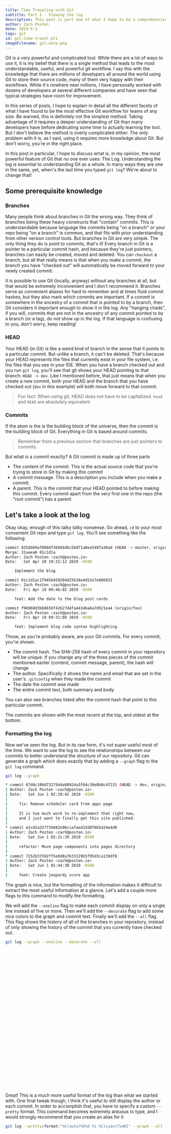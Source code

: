 ```yaml
---
title: Time Traveling with Git
subtitle: Part 1 - Viewing the log
description: This post is part one of what I hope to be a comprehensive explanation of the most effective git strategies and workflows
author: Zach Posten
date: 2019-5-3
tags: git
id: git-time-travel-pt1
imageFilename: git-warp.png
---
```


Git is a very powerful and complicated tool. While there are a lot of ways to use it, it is my belief that there is a single method that leads to the most understandable, useful, and powerful git workflow. I say this with the knowledge that there are millions of developers all around the world using Git to store their source code, many of them very happy with their workflows. While it's nowhere near millions, I have personally worked with dozens of developers at several different companies and have seen that typical strategies have room for improvement.

In this series of posts, I hope to explain in detail all the different facets of what I have found to be the most effective Git workflow for teams of any size. Be warned, this is definitely not the simplest method. Taking advantage of it requires a deeper understanding of Git than many developers have before dedicating some time to actually learning the tool. But I don't believe the method is overly complicated either. The only problem with it is, as I said, using it requires more knowledge about Git. But don't worry, you're in the right place.

In this post in particular, I hope to discuss what is, in my opinion, the most powerful feature of Git that no one ever uses: The Log. Understanding the log is essential to understanding Git as a whole. In many ways they are one in the same, yet, when's the last time you typed `git log`? We're about to change that!

## Some prerequisite knowledge

### Branches

Many people think about branches in Git the wrong way. They think of branches being these heavy constructs that "contain" commits. This is understandable because language like commits being "on a branch" or your repo being "on a branch" is common, and that fits with prior understanding from other version control tools. But branches in Git are very simple. The only thing they do is point to commits, that's it! Every branch in Git is a pointer to a particular commit hash, and because they're just pointers, branches can easily be created, moved and deleted. You can `checkout` a branch, but all that really means is that when you make a commit, the branch you have "checked out" will automatically be moved forward to your newly created commit.

It is possible to use Git (locally, anyway) without any branches at all, but that would be extremely inconvenient and I don't recommend it. Branches serve as convenient aliases for hard to remember and at times fluid commit hashes, but they also mark which commits are important. If a commit is somewhere in the ancestry of a commit that is pointed to by a branch, then Git considers it important enough to show it in the log. Any "hanging chads", if you will, commits that are not in the ancestry of any commit pointed to by a branch (or a tag), do not show up in the log. If that language is confusing to you, don't worry, keep reading!

### HEAD

Your HEAD (in Git) is like a weird kind of branch in the sense that it points to a particular commit. But unlike a branch, it can't be deleted. That's because your HEAD represents the files that currently exist in your file system, i.e. the files that you see in your IDE. When you have a branch checked out and you run `git log`, you'll see that git shows your HEAD pointing to that branch: `HEAD -> dev`. Like I mentioned before, that just means that when you create a new commit, both your HEAD and the branch that you have checked out (`dev` in this example) will both move forward to that commit.

> Fun fact: When using git, HEAD does not have to be capitalized. `head` and `HEAD` are absolutely equivalent

### Commits

If the atom is the is the building block of the universe, then the commit is the building block of Git. Everything in Git is based around commits.

> Remember from a previous section that branches are just pointers to commits.

But what _is_ a commit exactly? A Git commit is made up of three parts

- The content of the commit. This is the actual source code that you're trying to store in Git by making this commit
- A commit message. This is a description you include when you make a commit.
- A parent. This is the commit that your HEAD pointed to before making this commit. Every commit apart from the very first one in the repo (the "root commit") has a parent

## Let's take a look at the log

Okay okay, enough of this talky talky nonsense. Go ahead, `cd` to your most convenient Git repo and type `git log`. You'll see something like the following:

```bash
commit 835dbb9af8804f369d4d6c5b071a0ea5497a30ad (HEAD -> master, origin/master)
Merge: 31aaea6 01c1d1a
Author: Zach Posten <zach@posten.io>
Date:   Sat Apr 20 19:32:12 2019 -0500

    Implement the blog

commit 01c1d1ac1f945b450204d25b34e4d52e7e866925
Author: Zach Posten <zach@posten.io>
Date:   Fri Apr 19 09:46:02 2019 -0500

    feat: Add the date to the blog post cards

commit f96960d3b68656f42627d4fa4434ba6a7d921ea4 (origin/foo)
Author: Zach Posten <zach@posten.io>
Date:   Fri Apr 19 09:32:08 2019 -0500

    feat: Implement blog code syntax highlighting
```

Those, as you're probably aware, are your Git commits. For every commit, you're shown:

- The commit hash. The SHA-256 hash of every commit in your repository will be unique. If you change any of the three pieces of the commit mentioned eariler (content, commit message, parent), the hash will change
- The author. Specifically it shows the name and email that are set in the user's `.gitconfig` when they made the commit
- The date the commit was made
- The entire commit text, both summary and body

You can also see branches listed after the commit hash that point to this particular commit.

The commits are shown with the most recent at the top, and oldest at the bottom.

### Formatting the log

Now we've seen the log. But in its raw form, it's not super useful most of the time. We want to use the log to see the relationships between our commits to better understand the structure of our repository. Git can generate a graph which does exactly that by adding a `--graph` flag to the `git log` command.

```bash
git log --graph

* commit 67d4c100d7327944a80924a3f64c39e0b8c4f231 (HEAD -> dev, origin/dev)
| Author: Zach Posten <zach@posten.io>
| Date:   Sat Jun 1 02:28:42 2019 -0500
|
|     fix: Remove scheduler card from apps page
|
|     It is too much work to re-implement that right now,
|     and I just want to finally get this site published.
|
* commit e1cd1a327739482e96ccafaed33d8f6b5424e4d0
| Author: Zach Posten <zach@posten.io>
| Date:   Sat Jun 1 02:21:39 2019 -0500
|
|     refactor: Move page components into pages directory
|
* commit 7152b37592ff5e0d8a7b33129b5f95d3ca139df8
| Author: Zach Posten <zach@posten.io>
| Date:   Sat Jun 1 01:44:30 2019 -0500
|
|     feat: Create jeopardy score app
```

The graph is nice, but the formatting of the information makes it difficult to extract the most useful information at a glance. Let's add a couple more flags to this command to modify the formatting.

We will add the `--oneline` flag to make each commit display on only a single line instead of five or more. Then we'll add the `--decorate` flag to add some nice colors to the graph and commit text. Finally we'll add the `--all` flag. This flag shows the history of all of the branches in your repository, instead of only showing the history of the commit that you currently have checked out.

```bash
git log --graph --oneline --decorate --all
```

<div style="background-image: url('/static/images/git-log-screenshot.png');height: 400px;margin-bottom: 50px;background-size: contain; background-repeat: no-repeat;background-position: center;"></div>

Great! This is a much more useful format of the log than what we started with. One final tweak though, I think it's useful to still display the author or each commit. In order to accomplish that, you have to specify a custom `--pretty` format. This command becomes extremely arduous to type, and I would strongly recommend that you create an alias for it

```bash
git log --pretty=format:"%C(auto)%h%d %s %C(cyan)[%aN]" --graph --all
```

<div style="background-image: url('/static/images/git-ls-screenshot.png');height: 400px;margin-bottom: 50px;background-size: contain; background-repeat: no-repeat;background-position: center;"></div>

This is one of many git aliases that I use. You can find the all of them [here](https://gist.github.com/zposten/4960a81addfbcdc48abfe855fae0af43).

## Wrapping up

In this post, we've discussed some intermediate Git topics that are often misunderstood. Then we came up with a git alias to display a graph of the commits in your repository. This graph shows you the structure of your repository, and in future parts of this series, I will talk about what this graph should look like, and the techniques that are needed to structure commits in that fashion.
